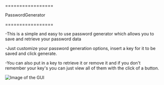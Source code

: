 =================

PasswordGenerator 

=================

-This is a simple and easy to use password generator which allows you to save and retrieve your password data

-Just customize your password generation options, insert a key for it to be saved and click generate. 

-You can also put in a key to retrieve it or remove it and if you don't remember your key's you can just view all of them with the click of a button. 

![Image of the GUI](https://i.imgur.com/t4ziwX8.png)